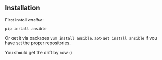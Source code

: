 Installation 
------------

First install *ansible*:
    
    pip install ansible

Or get it via packages `yum install ansible`, `apt-get install ansible` if you have set the proper repositories.

You should get the drift by now :)

